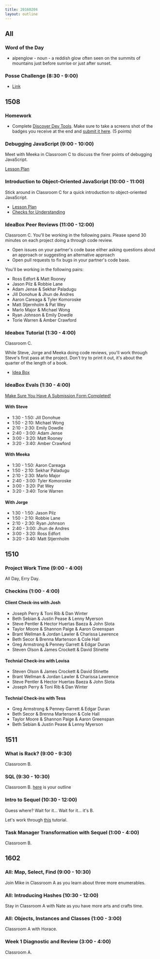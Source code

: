 ```yaml
---
title: 20160204
layout: outline
---
```


## All

### Word of the Day

* alpenglow - noun - a reddish glow often seen on the summits of mountains just before sunrise or just after sunset.


### Posse Challenge (8:30 - 9:00)

* [Link](https://github.com/turingschool/posse_challenges/tree/master/college_scorecard)


## 1508

### Homework
- Complete [Discover Dev Tools](http://discover-devtools.codeschool.com/). Make sure to take a screens shot of the badges you receive at the end and [submit it here](https://github.com/turingschool/ruby-submissions/tree/master/1508/module_4_assignments/dev-tools-homework). (5 points)

### Debugging JavaScript (9:00 - 10:00)

Meet with Meeka in Classroom C to discuss the finer points of debugging JavaScript.

[Lesson Plan](https://github.com/turingschool/lesson_plans/blob/master/ruby_04-apis_and_scalability/debugging_javascript.markdown)

### Introduction to Object-Oriented JavaScript (10:00 - 11:00)

Stick around in Classroom C for a quick introduction to object-oriented JavaScript.

- [Lesson Plan](https://github.com/mdn/advanced-js-fundamentals-ck/blob/gh-pages/tutorials/03-object-oriented-javascript/01-introduction-to-object-oriented-javascript.md)
- [Checks for Understanding](https://gist.github.com/stevekinney/d02403d8190f8e87a731)

### IdeaBox Peer Reviews (11:00 - 12:00)

Classroom C. You'll be working in the following pairs. Please spend 30 minutes on each project doing a through code review.

- Open issues on your partner's code base either asking questions about an approach or suggesting an alternative approach
- Open pull requests to fix bugs in your partner's code base.

You'll be working in the following pairs:

* Ross Edfort & Matt Rooney
* Jason Pilz & Robbie Lane
* Adam Jense & Sekhar Paladugu
* Jill Donohue & Jhun de Andres
* Aaron Careaga & Tyler Komoroske
* Matt Stjernholm & Pat Wey
* Marlo Major & Michael Wong
* Ryan Johnson & Emily Dowdle
* Torie Warren & Amber Crawford

### Ideabox Tutorial (1:30 - 4:00)
Classroom C.

While Steve, Jorge and Meeka doing code reviews, you'll work through Steve's first pass at the project. Don't try to print it out, it's about the quarter of the length of a book.

- [Idea Box](https://github.com/stevekinney/idea-box)

### IdeaBox Evals (1:30 - 4:00)

[Make Sure You Have A Submission Form Completed!](https://github.com/turingschool/ruby-submissions/tree/master/1508/module_4_assignments/ideabox2.0)

#### With Steve
- 1:30 - 1:50: Jill Donohue
- 1:50 - 2:10: Michael Wong
- 2:10 - 2:30: Emily Dowdle
- 2:40 - 3:00: Adam Jense
- 3:00 - 3:20: Matt Rooney
- 3:20 - 3:40: Amber Crawford

#### With Meeka
- 1:30 - 1:50: Aaron Careaga
- 1:50 - 2:10: Sekhar Paladugu
- 2:10 - 2:30: Marlo Major
- 2:40 - 3:00: Tyler Komoroske
- 3:00 - 3:20: Pat Wey
- 3:20 - 3:40: Torie Warren

#### With Jorge
- 1:30 - 1:50: Jason Pilz
- 1:50 - 2:10: Robbie Lane
- 2:10 - 2:30: Ryan Johnson
- 2:40 - 3:00: Jhun de Andres
- 3:00 - 3:20: Ross Edfort
- 3:20 - 3:40: Matt Stjernholm


## 1510

### Project Work Time (9:00 - 4:00)

All Day, Erry Day.

### Checkins (1:00 - 4:00)

#### Client Check-ins with Josh

-  Joseph Perry & Toni Rib & Dan Winter
-  Beth Sebian & Justin Pease & Lenny Myerson
-  Steve Pentler & Hector Huertas Baeza & John Slota
-  Taylor Moore & Shannon Paige & Aaron Greenspan
-  Brant Wellman & Jordan Lawler & Charissa Lawrence
-  Beth Secor & Brenna Martenson & Cole Hall
-  Greg Armstrong & Penney Garrett & Edgar Duran
-  Steven Olson & James Crockett & David Stinette

#### Technial Check-ins with Lovisa

-  Steven Olson & James Crockett & David Stinette
-  Brant Wellman & Jordan Lawler & Charissa Lawrence
-  Steve Pentler & Hector Huertas Baeza & John Slota
-  Joseph Perry & Toni Rib & Dan Winter

#### Technial Check-ins with Tess

-  Greg Armstrong & Penney Garrett & Edgar Duran
-  Beth Secor & Brenna Martenson & Cole Hall
-  Taylor Moore & Shannon Paige & Aaron Greenspan
-  Beth Sebian & Justin Pease & Lenny Myerson



## 1511

### What is Rack? (9:00 - 9:30)

Classroom B.

### SQL (9:30 - 10:30)

Classroom B. [here](https://github.com/turingschool/lesson_plans/blob/master/ruby_02-web_applications_with_ruby/introduction_to_sql.markdown) is your outline

### Intro to Sequel (10:30 - 12:00)

Guess where? Wait for it... Wait for it... it's B.

Let's work through [this](http://tutorials.jumpstartlab.com/topics/sql/sequel.html) tutorial.  

### Task Manager Transformation with Sequel (1:00 - 4:00)

Classroom B.


## 1602

### All:  Map, Select, Find (9:00 - 10:30)

Join Mike in Classroom A as you learn about three more enumerables.

### All: Introducing Hashes (10:30 - 12:00)

Stay in Classroom A with Nate as you have more arts and crafts time.

### All: Objects, Instances and Classes (1:00 - 3:00)

Classroom A with Horace.

### Week 1 Diagnostic and Review (3:00 - 4:00)

Classroom A.
